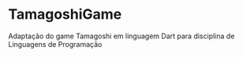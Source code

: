 # TamagoshiGame
Adaptação do game Tamagoshi em linguagem Dart para disciplina de Linguagens de Programação
